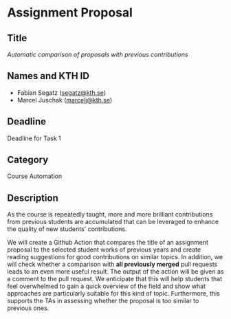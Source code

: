 # Assignment Proposal

## Title

_Automatic comparison of proposals with previous contributions_

## Names and KTH ID
  - Fabian Segatz (segatz@kth.se)
  - Marcel Juschak (marcelj@kth.se)

## Deadline

Deadline for Task 1

## Category

Course Automation

## Description

As the course is repeatedly taught, more and more brilliant contributions from previous students are accumulated that can be leveraged to enhance the quality of new students' contributions.

We will create a Github Action that compares the title of an assignment proposal to the selected student works of previous years and create reading suggestions for good contributions on similar topics. In addition, we will check whether a comparison with **all previously merged** pull requests leads to an even more useful result. The output of the action will be given as a comment to the pull request. We anticipate that this will help students that feel overwhelmed to gain a quick overview of the field and show what approaches are particularly suitable for this kind of topic. Furthermore, this supports the TAs in assessing whether the proposal is too similar to previous ones. 
